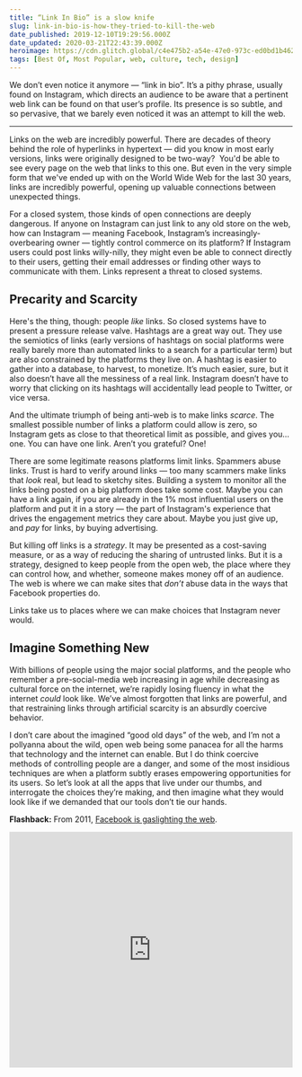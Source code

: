 ```yaml
---
title: “Link In Bio” is a slow knife
slug: link-in-bio-is-how-they-tried-to-kill-the-web
date_published: 2019-12-10T19:29:56.000Z
date_updated: 2020-03-21T22:43:39.000Z
heroimage: https://cdn.glitch.global/c4e475b2-a54e-47e0-973c-ed0bd1b46262/slow-knife.jpeg?v=1669584763145
tags: [Best Of, Most Popular, web, culture, tech, design]
---
```


We don’t even notice it anymore — “link in bio”. It’s a pithy phrase, usually found on Instagram, which directs an audience to be aware that a pertinent web link can be found on that user’s profile. Its presence is so subtle, and so pervasive, that we barely even noticed it was an attempt to kill the web.

---

Links on the web are incredibly powerful. There are decades of theory behind the role of hyperlinks in hypertext — did you know in most early versions, links were originally designed to be two-way?  You'd be able to see every page on the web that links to this one. But even in the very simple form that we've ended up with on the World Wide Web for the last 30 years, links are incredibly powerful, opening up valuable connections between unexpected things.

For a closed system, those kinds of open connections are deeply dangerous. If anyone on Instagram can just link to any old store on the web, how can Instagram — meaning Facebook, Instagram’s increasingly-overbearing owner — tightly control commerce on its platform? If Instagram users could post links willy-nilly, they might even be able to connect directly to their users, getting their email addresses or finding other ways to communicate with them. Links represent a threat to closed systems.

## Precarity and Scarcity

Here's the thing, though: people *like* links. So closed systems have to present a pressure release valve. Hashtags are a great way out. They use the semiotics of links (early versions of hashtags on social platforms were really barely more than automated links to a search for a particular term) but are also constrained by the platforms they live on. A hashtag is easier to gather into a database, to harvest, to monetize. It’s much easier, sure, but it also doesn’t have all the messiness of a real link. Instagram doesn’t have to worry that clicking on its hashtags will accidentally lead people to Twitter, or vice versa.

And the ultimate triumph of being anti-web is to make links *scarce*. The smallest possible number of links a platform could allow is zero, so Instagram gets as close to that theoretical limit as possible, and gives you… one. You can have one link. Aren’t you grateful? One!

There are some legitimate reasons platforms limit links. Spammers abuse links. Trust is hard to verify around links — too many scammers make links that *look* real, but lead to sketchy sites. Building a system to monitor all the links being posted on a big platform does take some cost. Maybe you can have a link again, if you are already in the 1% most influential users on the platform and put it in a story — the part of Instagram's experience that drives the engagement metrics they care about. Maybe you just give up, and *pay* for links, by buying advertising.

But killing off links is a *strategy*. It may be presented as a cost-saving measure, or as a way of reducing the sharing of untrusted links. But it is a strategy, designed to keep people from the open web, the place where they can control how, and whether, someone makes money off of an audience. The web is where we can make sites that *don’t* abuse data in the ways that Facebook properties do.

Links take us to places where we can make choices that Instagram never would.

## Imagine Something New

With billions of people using the major social platforms, and the people who remember a pre-social-media web increasing in age while decreasing as cultural force on the internet, we’re rapidly losing fluency in what the internet *could* look like. We’ve almost forgotten that links are powerful, and that restraining links through artificial scarcity is an absurdly coercive behavior.

I don’t care about the imagined “good old days” of the web, and I’m not a pollyanna about the wild, open web being some panacea for all the harms that technology and the internet can enable. But I do think coercive methods of controlling people are a danger, and some of the most insidious techniques are when a platform subtly erases empowering opportunities for its users. So let’s look at all the apps that live under our thumbs, and interrogate the choices they’re making, and then imagine what they would look like if we demanded that our tools don’t tie our hands.

**Flashback:** From 2011, [Facebook is gaslighting the web](/2011/11/21/facebook_is_gaslighting_the_web/).

<div class="glitch-embed-wrap" style="height: 420px; width: 100%;">
  <iframe
    src="https://glitch.com/embed/#!/embed/thought-detox?path=README.md&previewSize=100"
    title="thought-detox on Glitch"
    allow="geolocation; microphone; camera; midi; vr; encrypted-media"
    style="height: 100%; width: 100%; border: 0;">
  </iframe>
</div>
